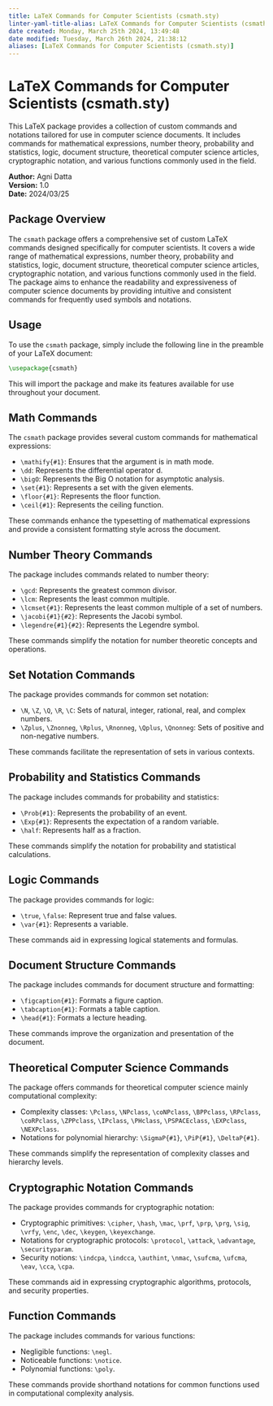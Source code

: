 ```yaml
---
title: LaTeX Commands for Computer Scientists (csmath.sty)
linter-yaml-title-alias: LaTeX Commands for Computer Scientists (csmath.sty)
date created: Monday, March 25th 2024, 13:49:48
date modified: Tuesday, March 26th 2024, 21:38:12
aliases: [LaTeX Commands for Computer Scientists (csmath.sty)]
---
```


# LaTeX Commands for Computer Scientists (csmath.sty)

This LaTeX package provides a collection of custom commands and notations tailored for use in computer science documents. It includes commands for mathematical expressions, number theory, probability and statistics, logic, document structure, theoretical computer science articles, cryptographic notation, and various functions commonly used in the field.

**Author:** Agni Datta  
**Version:** 1.0  
**Date:** 2024/03/25

## Package Overview

The `csmath` package offers a comprehensive set of custom LaTeX commands designed specifically for computer scientists. It covers a wide range of mathematical expressions, number theory, probability and statistics, logic, document structure, theoretical computer science articles, cryptographic notation, and various functions commonly used in the field. The package aims to enhance the readability and expressiveness of computer science documents by providing intuitive and consistent commands for frequently used symbols and notations.

## Usage

To use the `csmath` package, simply include the following line in the preamble of your LaTeX document:

```latex
\usepackage{csmath}
```

This will import the package and make its features available for use throughout your document.

## Math Commands

The `csmath` package provides several custom commands for mathematical expressions:

- `\mathify{#1}`: Ensures that the argument is in math mode.
- `\dd`: Represents the differential operator d.
- `\bigO`: Represents the Big O notation for asymptotic analysis.
- `\set{#1}`: Represents a set with the given elements.
- `\floor{#1}`: Represents the floor function.
- `\ceil{#1}`: Represents the ceiling function.  

These commands enhance the typesetting of mathematical expressions and provide a consistent formatting style across the document.

## Number Theory Commands

The package includes commands related to number theory:

- `\gcd`: Represents the greatest common divisor.
- `\lcm`: Represents the least common multiple.
- `\lcmset{#1}`: Represents the least common multiple of a set of numbers.
- `\jacobi{#1}{#2}`: Represents the Jacobi symbol.
- `\legendre{#1}{#2}`: Represents the Legendre symbol.  

These commands simplify the notation for number theoretic concepts and operations.

## Set Notation Commands

The package provides commands for common set notation:

- `\N`, `\Z`, `\Q`, `\R`, `\C`: Sets of natural, integer, rational, real, and complex numbers.
- `\Zplus`, `\Znonneg`, `\Rplus`, `\Rnonneg`, `\Qplus`, `\Qnonneg`: Sets of positive and non-negative numbers.  

These commands facilitate the representation of sets in various contexts.

## Probability and Statistics Commands

The package includes commands for probability and statistics:

- `\Prob{#1}`: Represents the probability of an event.
- `\Exp{#1}`: Represents the expectation of a random variable.
- `\half`: Represents half as a fraction.  

These commands simplify the notation for probability and statistical calculations.

## Logic Commands

The package provides commands for logic:

- `\true`, `\false`: Represent true and false values.
- `\var{#1}`: Represents a variable.  

These commands aid in expressing logical statements and formulas.

## Document Structure Commands

The package includes commands for document structure and formatting:

- `\figcaption{#1}`: Formats a figure caption.
- `\tabcaption{#1}`: Formats a table caption.
- `\head{#1}`: Formats a lecture heading.  

These commands improve the organization and presentation of the document.

## Theoretical Computer Science Commands

The package offers commands for theoretical computer science mainly computational complexity:

- Complexity classes: `\Pclass`, `\NPclass`, `\coNPclass`, `\BPPclass`, `\RPclass`, `\coRPclass`, `\ZPPclass`, `\IPclass`, `\PHclass`, `\PSPACEclass`, `\EXPclass`, `\NEXPclass`.
- Notations for polynomial hierarchy: `\SigmaP{#1}`, `\PiP{#1}`, `\DeltaP{#1}`.  

These commands simplify the representation of complexity classes and hierarchy levels.

## Cryptographic Notation Commands

The package provides commands for cryptographic notation:

- Cryptographic primitives: `\cipher`, `\hash`, `\mac`, `\prf`, `\prp`, `\prg`, `\sig`, `\vrfy`, `\enc`, `\dec`, `\keygen`, `\keyexchange`.
- Notations for cryptographic protocols: `\protocol`, `\attack`, `\advantage`, `\securityparam`.
- Security notions: `\indcpa`, `\indcca`, `\authint`, `\nmac`, `\sufcma`, `\ufcma`, `\eav`, `\cca`, `\cpa`.  

These commands aid in expressing cryptographic algorithms, protocols, and security properties.

## Function Commands

The package includes commands for various functions:

- Negligible functions: `\negl`.
- Noticeable functions: `\notice`.
- Polynomial functions: `\poly`.  

These commands provide shorthand notations for common functions used in computational complexity analysis.
